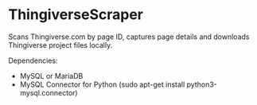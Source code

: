 # ThingiverseScraper

Scans Thingiverse.com by page ID, captures page details and downloads Thingiverse project files locally.

Dependencies:
* MySQL or MariaDB
* MySQL Connector for Python (sudo apt-get install python3-mysql.connector)
